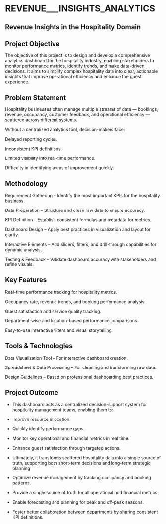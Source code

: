 # REVENUE___INSIGHTS_ANALYTICS
## Revenue Insights in the Hospitality Domain 

## Project Objective
The objective of this project is to design and develop a comprehensive analytics dashboard for the hospitality industry, enabling stakeholders to monitor performance metrics, identify trends, and make data-driven decisions.
It aims to simplify complex hospitality data into clear, actionable insights that improve operational efficiency and enhance the guest experience.

## Problem Statement

Hospitality businesses often manage multiple streams of data — bookings, revenue, occupancy, customer feedback, and operational efficiency — scattered across different systems.

Without a centralized analytics tool, decision-makers face:

Delayed reporting cycles.

Inconsistent KPI definitions.

Limited visibility into real-time performance.

Difficulty in identifying areas of improvement quickly.

## Methodology

Requirement Gathering – Identify the most important KPIs for the hospitality business.

Data Preparation – Structure and clean raw data to ensure accuracy.

KPI Definition – Establish consistent formulas and metadata for metrics.

Dashboard Design – Apply best practices in visualization and layout for clarity.

Interactive Elements – Add slicers, filters, and drill-through capabilities for dynamic analysis.

Testing & Feedback – Validate dashboard accuracy with stakeholders and refine visuals.

## Key Features

Real-time performance tracking for hospitality metrics.

Occupancy rate, revenue trends, and booking performance analysis.

Guest satisfaction and service quality tracking.

Department-wise and location-based performance comparisons.

Easy-to-use interactive filters and visual storytelling.

## Tools & Technologies
Data Visualization Tool – For interactive dashboard creation.

Spreadsheet & Data Processing – For cleaning and transforming raw data.

Design Guidelines – Based on professional dashboarding best practices.

## Project Outcome
- This dashboard acts as a centralized decision-support system for hospitality management teams, enabling them to:

- Improve resource allocation.

- Quickly identify performance gaps.

- Monitor key operational and financial metrics in real time.

- Enhance guest satisfaction through targeted actions.

- Ultimately, it transforms scattered hospitality data into a single source of truth, supporting both short-term decisions and long-term strategic planning

- Optimize revenue management by tracking occupancy and booking patterns.

- Provide a single source of truth for all operational and financial metrics.

- Enable forecasting and planning for peak and off-peak seasons.

- Foster better collaboration between departments by sharing consistent KPI definitions.
